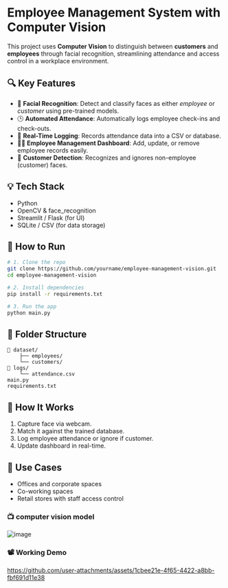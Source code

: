 # Employee Management System with Computer Vision

This project uses **Computer Vision** to distinguish between **customers** and **employees** through facial recognition, streamlining attendance and access control in a workplace environment.

## 🔍 Key Features

* 🎯 **Facial Recognition**: Detect and classify faces as either *employee* or *customer* using pre-trained models.
* 🕒 **Automated Attendance**: Automatically logs employee check-ins and check-outs.
* 🧾 **Real-Time Logging**: Records attendance data into a CSV or database.
* 🧑‍💼 **Employee Management Dashboard**: Add, update, or remove employee records easily.
* 👥 **Customer Detection**: Recognizes and ignores non-employee (customer) faces.

## 💡 Tech Stack

* Python
* OpenCV & face\_recognition
* Streamlit / Flask (for UI)
* SQLite / CSV (for data storage)

## 🚀 How to Run

```bash
# 1. Clone the repo
git clone https://github.com/yourname/employee-management-vision.git
cd employee-management-vision

# 2. Install dependencies
pip install -r requirements.txt

# 3. Run the app
python main.py
```

## 📂 Folder Structure

```
📁 dataset/
    ├── employees/
    └── customers/
📁 logs/
    └── attendance.csv
main.py
requirements.txt
```

## 📸 How It Works

1. Capture face via webcam.
2. Match it against the trained database.
3. Log employee attendance or ignore if customer.
4. Update dashboard in real-time.

## 📌 Use Cases

* Offices and corporate spaces
* Co-working spaces
* Retail stores with staff access control


### 📺 computer vision model

![image](https://github.com/user-attachments/assets/f2052e61-1c6a-4841-80d7-a97472109ae6)



### 📽️ Working Demo

https://github.com/user-attachments/assets/1cbee21e-4f65-4422-a8bb-fbf691d11e38



